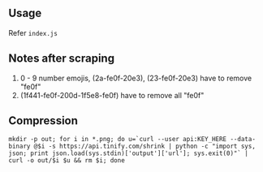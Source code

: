 ## Usage

Refer `index.js`

## Notes after scraping

1. 0 - 9 number emojis, (2a-fe0f-20e3), (23-fe0f-20e3) have to remove "fe0f"
2. (1f441-fe0f-200d-1f5e8-fe0f) have to remove all "fe0f"

## Compression

```
mkdir -p out; for i in *.png; do u=`curl --user api:KEY_HERE --data-binary @$i -s https://api.tinify.com/shrink | python -c "import sys, json; print json.load(sys.stdin)['output']['url']; sys.exit(0)"` | curl -o out/$i $u && rm $i; done
```
